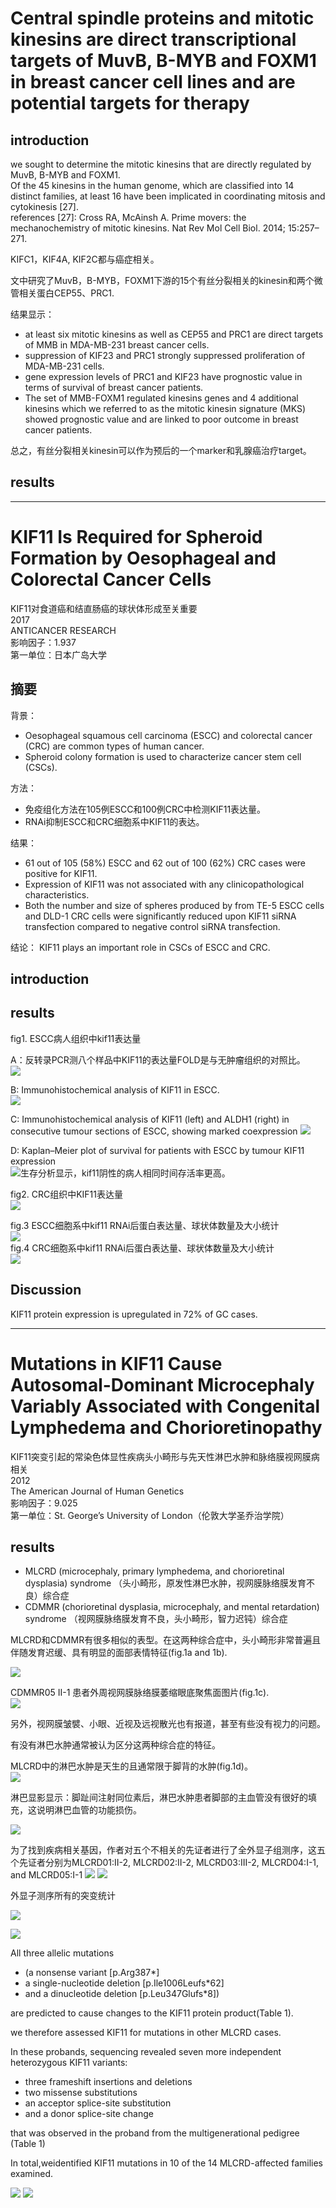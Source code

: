 # Central spindle proteins and mitotic kinesins are direct transcriptional targets of MuvB, B-MYB and FOXM1 in breast cancer cell lines and are potential targets for therapy
## introduction
we sought to determine the mitotic kinesins that are directly regulated by MuvB, B-MYB and FOXM1.  
Of the 45 kinesins in the human genome, which are classified into 14 distinct families, at least 16 have been implicated in coordinating mitosis and cytokinesis [27].  
references [27]: Cross RA, McAinsh A. Prime movers: the mechanochemistry of mitotic kinesins. Nat Rev Mol Cell Biol. 2014; 15:257–271.

KIFC1，KIF4A, KIF2C都与癌症相关。

文中研究了MuvB，B-MYB，FOXM1下游的15个有丝分裂相关的kinesin和两个微管相关蛋白CEP55、PRC1.

结果显示：  
- at least six mitotic kinesins as well as CEP55 and PRC1 are direct targets of MMB in MDA-MB-231 breast cancer cells.
- suppression of KIF23 and PRC1 strongly suppressed proliferation of MDA-MB-231 cells.
- gene expression levels of PRC1 and KIF23 have prognostic value in terms of survival of breast cancer patients.
- The set of MMB-FOXM1 regulated kinesins genes and 4 additional kinesins which we referred to as the mitotic kinesin signature (MKS) showed prognostic value and are linked to poor outcome in breast cancer patients.

总之，有丝分裂相关kinesin可以作为预后的一个marker和乳腺癌治疗target。

## results

---

# KIF11 Is Required for Spheroid Formation by Oesophageal and Colorectal Cancer Cells
KIF11对食道癌和结直肠癌的球状体形成至关重要  
2017  
ANTICANCER RESEARCH  
影响因子：1.937  
第一单位：日本广岛大学

## 摘要
背景：  
- Oesophageal squamous cell carcinoma (ESCC) and colorectal cancer (CRC) are common types of human cancer.  
- Spheroid colony formation is used to characterize cancer stem cell (CSCs).

方法：
- 免疫组化方法在105例ESCC和100例CRC中检测KIF11表达量。
- RNAi抑制ESCC和CRC细胞系中KIF11的表达。

结果：  
- 61 out of 105 (58%) ESCC and 62 out of 100 (62%) CRC cases were positive for KIF11.
- Expression of KIF11 was not associated with any clinicopathological characteristics.
- Both the number and size of spheres produced by from TE-5 ESCC cells and DLD-1 CRC cells were significantly reduced upon KIF11 siRNA transfection compared to negative control siRNA transfection.

结论：
KIF11 plays an important role in CSCs of ESCC and CRC.

## introduction
## results
fig1. ESCC病人组织中kif11表达量  

A：反转录PCR测八个样品中KIF11的表达量FOLD是与无肿瘤组织的对照比。  
![](2018-04-11-14-35-05.png)

B: Immunohistochemical analysis of KIF11 in ESCC.  
![](2018-04-11-14-38-31.png)

C: Immunohistochemical analysis of KIF11 (left) and ALDH1 (right) in consecutive tumour sections of ESCC, showing marked coexpression
![](2018-04-11-14-40-00.png)

D: Kaplan–Meier plot of survival for patients with ESCC by tumour KIF11 expression  
![](2018-04-11-14-43-17.png)生存分析显示，kif11阴性的病人相同时间存活率更高。  


fig2. CRC组织中KIF11表达量  
![](2018-04-11-14-46-59.png)





fig.3 ESCC细胞系中kif11 RNAi后蛋白表达量、球状体数量及大小统计  
![](2018-04-11-14-53-42.png)  
fig.4 CRC细胞系中kif11 RNAi后蛋白表达量、球状体数量及大小统计  
![](2018-04-11-14-54-49.png)  


## Discussion
KIF11 protein expression is upregulated in 72% of GC cases.  



---






# Mutations in KIF11 Cause Autosomal-Dominant Microcephaly Variably Associated with Congenital Lymphedema and Chorioretinopathy
KIF11突变引起的常染色体显性疾病头小畸形与先天性淋巴水肿和脉络膜视网膜病相关  
2012  
The American Journal of Human Genetics   
影响因子：9.025  
第一单位：St. George’s University of London（伦敦大学圣乔治学院）  


## results

- MLCRD (microcephaly, primary lymphedema, and chorioretinal dysplasia) syndrome
（头小畸形，原发性淋巴水肿，视网膜脉络膜发育不良）综合症  
- CDMMR (chorioretinal dysplasia, microcephaly, and mental retardation) syndrome 
（视网膜脉络膜发育不良，头小畸形，智力迟钝）综合症  


MLCRD和CDMMR有很多相似的表型。在这两种综合症中，头小畸形非常普遍且伴随发育迟缓、具有明显的面部表情特征(fig.1a and 1b).  

![](2018-04-11-16-39-06.png)

CDMMR05 II-1 患者外周视网膜脉络膜萎缩眼底聚焦面图片(fig.1c).  
![](2018-04-11-17-33-09.png)  


另外，视网膜皱襞、小眼、近视及远视散光也有报道，甚至有些没有视力的问题。  

有没有淋巴水肿通常被认为区分这两种综合症的特征。  

MLCRD中的淋巴水肿是天生的且通常限于脚背的水肿(fig.1d)。  
![](2018-04-11-17-46-31.png)  


淋巴显影显示：脚趾间注射同位素后，淋巴水肿患者脚部的主血管没有很好的填充，这说明淋巴血管的功能损伤。

![](2018-04-11-18-01-04.png)












为了找到疾病相关基因，作者对五个不相关的先证者进行了全外显子组测序，这五个先证者分别为MLCRD01:II-2, MLCRD02:II-2, MLCRD03:III-2, MLCRD04:I-1, and MLCRD05:I-1
![](2018-04-19-22-52-35.png)
![](2018-04-19-22-54-37.png)


外显子测序所有的突变统计

![](2018-04-19-23-40-36.png)

![](2018-04-19-23-46-19.png)


All three allelic mutations
- (a nonsense variant [p.Arg387*]
- a single-nucleotide deletion [p.Ile1006Leufs*62] 
- and a dinucleotide deletion [p.Leu347Glufs*8]) 
  
are predicted to cause changes to the KIF11 protein product(Table 1). 



we therefore assessed KIF11 for mutations in other MLCRD cases.


In these probands, sequencing revealed seven more independent heterozygous KIF11 variants: 
- three frameshift insertions and deletions
- two missense substitutions
- an acceptor splice-site substitution
- and a donor splice-site change

 that was observed in the proband from the multigenerational pedigree (Table 1)



In total,weidentified KIF11 mutations in 10 of the 14 MLCRD-affected families examined.

![](2018-04-11-18-55-07.png)
![](2018-04-11-18-55-43.png)


